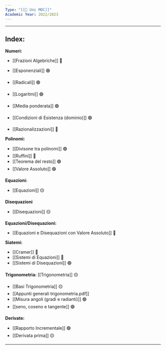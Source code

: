 ```yaml
---
Type: "[[🏫 Uni MOC]]"
Academic Year: 2022/2023
---
```

---
## Index:

**Numeri:**
- [[Frazioni Algebriche]] 🔴
- [[Esponenziali]] 🟢
- [[Radicali]] 🟢
- [[Logaritmi]] 🟢
- [[Media ponderata]] 🟢

- [[Condizioni di Esistenza (dominio)]] 🟢
- [[Razionalizzazioni]] 🔴

**Polinomi:**
- [[Divisone tra polinomi]] 🟢
- [[Ruffini]] 🔴
- [[Teorema del resto]] 🟢
- [[Valore Assoluto]] 🟢

**Equazioni:**
- [[Equazioni]] 🟡

**Disequazioni**
- [[Disequazioni]] 🟡

**Equazioni/Disequazioni:**
- [[Equazioni e Disequazioni con Valore Assoluto]] 🔴

**Siatemi:**
- [[Cramer]] 🔴
- [[Sistemi di Equazioni]] 🔴
- [[Sistemi di Disequazioni]] 🟢

**Trigonometria:** [[Trigonometria]] 🟡
- [[Basi Trigonometria]] 🟡
- [[Appunti generali trigonometria.pdf]]
- [[Misura angoli (gradi e radianti)]] 🟢
- [[seno, coseno e tangente]] 🟢

**Derivate:**
- [[Rapporto Incrementale]] 🟢
- [[Derivata prima]] 🟡

---